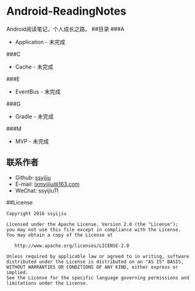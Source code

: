 # Android-ReadingNotes
Android阅读笔记，个人成长之路。
##目录
###A
- Application - 未完成

###C
- Cache - 未完成

###E
- EventBus - 未完成

###G
- Gradle - 未完成

###M
- MVP - 未完成


## 联系作者
- Github: [ssyijiu](https://github.com/ssyijiu)
- E-mail: lxmyijiu@163.com
- WeChat: ssyijiu11

##License

```
Copyright 2016 ssyijiu

Licensed under the Apache License, Version 2.0 (the "License");
you may not use this file except in compliance with the License.
You may obtain a copy of the License at

   http://www.apache.org/licenses/LICENSE-2.0

Unless required by applicable law or agreed to in writing, software
distributed under the License is distributed on an "AS IS" BASIS,
WITHOUT WARRANTIES OR CONDITIONS OF ANY KIND, either express or implied.
See the License for the specific language governing permissions and
limitations under the License.